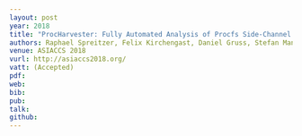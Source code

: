 ```yaml
---
layout: post
year: 2018
title: "ProcHarvester: Fully Automated Analysis of Procfs Side-Channel Leaks on Android"
authors: Raphael Spreitzer, Felix Kirchengast, Daniel Gruss, Stefan Mangard
venue: ASIACCS 2018
vurl: http://asiaccs2018.org/
vatt: (Accepted)
pdf: 
web: 
bib: 
pub: 
talk: 
github: 
---
```


